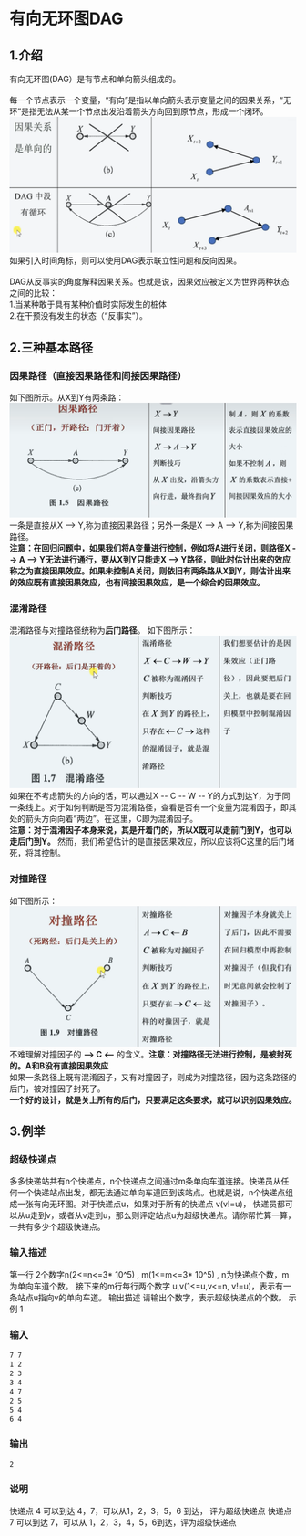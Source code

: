 # 有向无环图DAG
## 1.介绍
有向无环图(DAG）是有节点和单向箭头组成的。\
\
每一个节点表示一个变量，“有向”是指以单向箭头表示变量之间的因果关系，“无环”是指无法从某一个节点出发沿着箭头方向回到原节点，形成一个闭环。
![image](https://github.com/StrayerSQH/Learning/blob/main/%E7%AE%97%E6%B3%95/PHOTO/DAG_0.png)
如果引入时间角标，则可以使用DAG表示联立性问题和反向因果。\
\
DAG从反事实的角度解释因果关系。也就是说，因果效应被定义为世界两种状态之间的比较：\
1.当某种敢于具有某种价值时实际发生的桩体\
2.在干预没有发生的状态（“反事实”）。
## 2.三种基本路径
### 因果路径（直接因果路径和间接因果路径）
如下图所示。从X到Y有两条路：
![image](https://github.com/StrayerSQH/Learning/blob/main/%E7%AE%97%E6%B3%95/PHOTO/DAG_1.png)
一条是直接从X --> Y,称为直接因果路径；另外一条是X --> A --> Y,称为间接因果路径。\
**注意：在回归问题中，如果我们将A变量进行控制，例如将A进行关闭，则路径X --> A --> Y无法进行通行，要从X到Y只能走X --> Y路径，则此时估计出来的效应称之为直接因果效应。如果未控制A关闭，则依旧有两条路从X到Y，则估计出来的效应既有直接因果效应，也有间接因果效应，是一个综合的因果效应。** 
### 混淆路径
混淆路径与对撞路径统称为**后门路径**。
如下图所示：
![image](https://github.com/StrayerSQH/Learning/blob/main/%E7%AE%97%E6%B3%95/PHOTO/DAG_3.png)
如果在不考虑箭头的方向的话，可以通过X -- C -- W -- Y的方式到达Y，为于同一条线上。对于如何判断是否为混淆路径，查看是否有一个变量为混淆因子，即其处的箭头方向向着“两边”。在这里，C即为混淆因子。\
**注意：对于混淆因子本身来说，其是开着门的，所以X既可以走前门到Y，也可以走后门到Y。** 然而，我们希望估计的是直接因果效应，所以应该将C这里的后门堵死，将其控制。
### 对撞路径
如下图所示：
![image](https://github.com/StrayerSQH/Learning/blob/main/%E7%AE%97%E6%B3%95/PHOTO/DAG_4.png)
不难理解对撞因子的 **--> C <--** 的含义。**注意：对撞路径无法进行控制，是被封死的。A和B没有直接因果效应**
\
如果一条路径上既有混淆因子，又有对撞因子，则成为对撞路径，因为这条路径的后门，被对撞因子封死了。\
**一个好的设计，就是关上所有的后门，只要满足这条要求，就可以识别因果效应。** 
## 3.例举
### 超级快递点
多多快递站共有n个快递点，n个快递点之间通过m条单向车道连接。快递员从任何一个快递站点出发，都无法通过单向车道回到该站点。也就是说，n个快递点组成一张有向无环图。对于快递点u，如果对于所有的快递点 v(v!=u)， 快递员都可以从u走到v，或者从v走到u，那么则评定站点u为超级快递点。请你帮忙算一算，一共有多少个超级快递点。
### 输入描述
第一行 2个数字n(2<=n<=3* 10^5) , m(1<=m<=3* 10^5) , n为快递点个数，m为单向车道个数。
接下来的m行每行两个数字 u,v(1<=u,v<=n, v!=u)，表示有一条站点u指向v的单向车道。
输出描述
请输出个数字，表示超级快递点的个数。
示例 1
### 输入
```
7 7
1 2
2 3
3 4
4 7
2 5
5 4
6 4
```
### 输出
```
2
```
### 说明
快递点 4 可以到达 4，7，可以从1，2，3，5，6 到达， 评为超级快递点 快递点 7 可以到达 7，可以从 1，2，3，4，5，6到达，评为超级快递点

